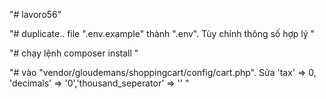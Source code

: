 "# lavoro56"

"# duplicate.. file ".env.example" thành ".env". Tùy chỉnh thông số hợp lý "

"# chạy lệnh composer install "

"# vào "vendor/gloudemans/shoppingcart/config/cart.php". Sửa 'tax' => 0, 'decimals' => '0','thousand_seperator' => '' "

